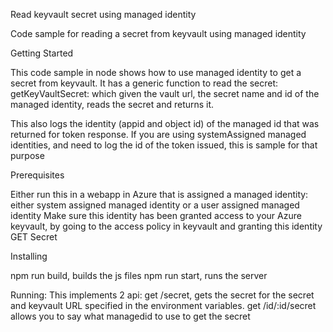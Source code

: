 Read keyvault secret using managed identity

Code sample for reading a secret from keyvault using managed identity

Getting Started

This code sample in node shows how to use managed identity to get a secret from keyvault.
It has a generic function to read the secret: getKeyVaultSecret: which given the vault url, the secret name and id of the managed identity, reads the secret and returns it.

This also logs the identity (appid and object id) of the managed id that was returned for token response. 
If you are using systemAssigned managed identities, and need to log the id of the token issued, this is sample for that purpose


Prerequisites

Either run this in a webapp in Azure that is assigned a managed identity: either system assigned managed identity or a user assigned managed identity
Make sure this identity has been granted access to your Azure keyvault, by going to the access policy in keyvault and granting this identity GET Secret 

Installing

npm run build, builds the js files
npm run start, runs the server

Running:
This implements 2 api: get /secret, gets the secret for the secret and keyvault URL specified in the environment variables.
get /id/:id/secret allows you to say what managedid to use to get the secret


